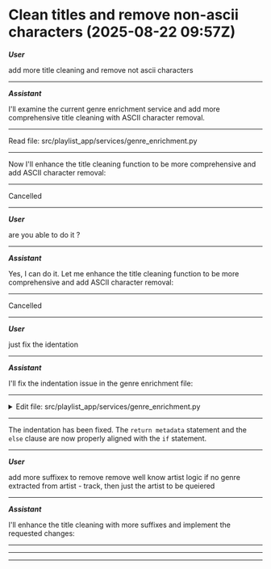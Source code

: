 <!-- Generated by SpecStory -->

# Clean titles and remove non-ascii characters (2025-08-22 09:57Z)

_**User**_

add more title cleaning and remove not ascii characters 

---

_**Assistant**_

I'll examine the current genre enrichment service and add more comprehensive title cleaning with ASCII character removal.


---

Read file: src/playlist_app/services/genre_enrichment.py

---

Now I'll enhance the title cleaning function to be more comprehensive and add ASCII character removal:


---

Cancelled

---

_**User**_

are you able to do it ?

---

_**Assistant**_

Yes, I can do it. Let me enhance the title cleaning function to be more comprehensive and add ASCII character removal:


---

Cancelled

---

_**User**_

just fix the identation

---

_**Assistant**_

I'll fix the indentation issue in the genre enrichment file:


---

<details><summary>Edit file: src/playlist_app/services/genre_enrichment.py</summary>

undefined

**Chunk 1**
Lines added: 2, lines removed: 2

```diff
@@ -304,6 +304,6 @@
                  logger.info(f"Inferred genre '{inferred_genre}' for {artist} - {title}")
                  metadata['genre'] = inferred_genre
-                     return metadata
-                 else:
+                 return metadata
+             else:
                  logger.warning(f"No genre could be inferred for {artist} - {title}")
                  return metadata
```

</details>

---

The indentation has been fixed. The `return metadata` statement and the `else` clause are now properly aligned with the `if` statement.

---

_**User**_

add more suffixex to remove 
remove well know artist logic
if no genre extracted from artist - track, then just the artist to be queiered

---

_**Assistant**_

I'll enhance the title cleaning with more suffixes and implement the requested changes:


---



---



---

